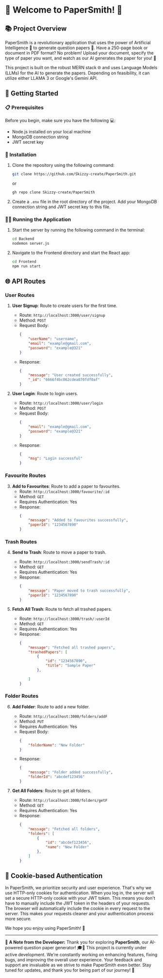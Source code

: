 # 🚀 Welcome to PaperSmith! 🎉

## 📚 Project Overview
PaperSmith is a revolutionary application that uses the power of Artificial Intelligence 🧠 to generate question papers 📄. Have a 250-page book or document in PDF format? No problem! Upload your document, specify the type of paper you want, and watch as our AI generates the paper for you! 🎉

This project is built on the robust MERN stack 🌐 and uses Language Models (LLMs) for the AI to generate the papers. Depending on feasibility, it can utilize either LLAMA 3 or Google's Gemini API.

## 🚀 Getting Started

### 📋 Prerequisites
Before you begin, make sure you have the following 💻:
- Node.js installed on your local machine
- MongoDB connection string
- JWT secret key

### 💾 Installation
1. Clone the repository using the following command:
   ```bash
   git clone https://github.com/Skizzy-create/PaperSmith.git
   ```
   or 
   ```bash
   gh repo clone Skizzy-create/PaperSmith
   ```
2. Create a `.env` file in the root directory of the project. Add your MongoDB connection string and JWT secret key to this file.

### 🏃‍♂️ Running the Application
1. Start the server by running the following command in the terminal:
   ```bash
   cd Backend
   nodemon server.js
   ```
2. Navigate to the Frontend directory and start the React app:
   ```bash
   cd Frontend
   npm run start
   ```

## 🌐 API Routes

### User Routes

1. **User Signup**: Route to create users for the first time.
   - Route: `http://localhost:3000/user/signup`
   - Method: `POST`
   - Request Body:
     ```json
     {
         "userName": "username",
         "email": "example@gmail.com",
         "password": "example@321"
     }
     ```
   - Response:
     ```json
     {
         "message": "User created successfully",
         "_id": "6666f4bc062cdea070fdf0af"
     }
     ```

2. **User Login**: Route to login users.
   - Route: `http://localhost:3000/user/login`
   - Method: `POST`
   - Request Body:
     ```json
     {
         "email": "example@gmail.com",
         "password": "example@321"
     }
     ```
   - Response:
     ```json
     {
         "msg": "Login successful"
     }
     ```

### Favourite Routes

3. **Add to Favourites**: Route to add a paper to favourites.
   - Route: `http://localhost:3000/favourite/:id`
   - Method: `GET`
   - Requires Authentication: Yes
   - Response:
     ```json
     {
         "message": "Added to favourites successfully",
         "paperId": "1234567890"
     }
     ```

### Trash Routes

4. **Send to Trash**: Route to move a paper to trash.
   - Route: `http://localhost:3000/sendTrash/:id`
   - Method: `GET`
   - Requires Authentication: Yes
   - Response:
     ```json
     {
         "message": "Paper moved to trash successfully",
         "paperId": "1234567890"
     }
     ```

5. **Fetch All Trash**: Route to fetch all trashed papers.
   - Route: `http://localhost:3000/trash/:userId`
   - Method: `GET`
   - Requires Authentication: Yes
   - Response:
     ```json
     {
         "message": "Fetched all trashed papers",
         "trashedPapers": [
             {
                 "id": "1234567890",
                 "title": "Sample Paper"
             },
             
         ]
     }
     ```

### Folder Routes

6. **Add Folder**: Route to add a new folder.
   - Route: `http://localhost:3000/folders/addF`
   - Method: `PUT`
   - Requires Authentication: Yes
   - Request Body:
     ```json
     {
         "folderName": "New Folder"
     }
     ```
   - Response:
     ```json
     {
         "message": "Folder added successfully",
         "folderId": "abcdef123456"
     }
     ```

7. **Get All Folders**: Route to get all folders.
   - Route: `http://localhost:3000/folders/getF`
   - Method: `GET`
   - Requires Authentication: Yes
   - Response:
     ```json
     {
         "message": "Fetched all folders",
         "folders": [
             {
                 "id": "abcdef123456",
                 "name": "New Folder"
             },
         ]
     }
     ```

## 🍪 Cookie-based Authentication
In PaperSmith, we prioritize security and user experience. That's why we use HTTP-only cookies for authentication. When you log in, the server will set a secure HTTP-only cookie with your JWT token. This means you don't have to manually include the JWT token in the headers of your requests. The browser will automatically include the cookie in every request to the server. This makes your requests cleaner and your authentication process more secure.

We hope you enjoy using PaperSmith! 🎉

---

🚧 **A Note from the Developer:**
Thank you for exploring **PaperSmith**, our AI-powered question paper generator! 🎓📝 This project is currently under active development. We're constantly working on enhancing features, fixing bugs, and improving the overall user experience. Your feedback and support are invaluable as we strive to make PaperSmith even better. Stay tuned for updates, and thank you for being part of our journey! 🌟